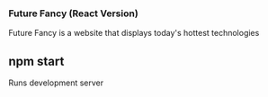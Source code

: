 ### Future Fancy (React Version)

Future Fancy is a website that displays today's hottest technologies

## npm start

Runs development server
